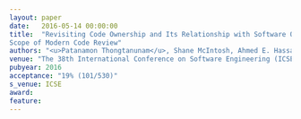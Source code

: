 ```yaml
---
layout: paper
date:   2016-05-14 00:00:00
title:  "Revisiting Code Ownership and Its Relationship with Software Quality in the
Scope of Modern Code Review"
authors: "<u>Patanamon Thongtanunam</u>, Shane McIntosh, Ahmed E. Hassan, Hajimu Iida"
venue: "The 38th International Conference on Software Engineering (ICSE2016)"
pubyear: 2016
acceptance: "19% (101/530)"
s_venue: ICSE
award: 
feature: 
---
```

